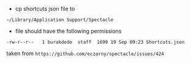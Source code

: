 * cp shortcuts json file to

`~/Library/Application Support/Spectacle`

* file should have the following permissions

`-rw-r--r--   1 burakdede  staff  1699 19 Sep 09:23 Shortcuts.json`

taken from `https://github.com/eczarny/spectacle/issues/424`
